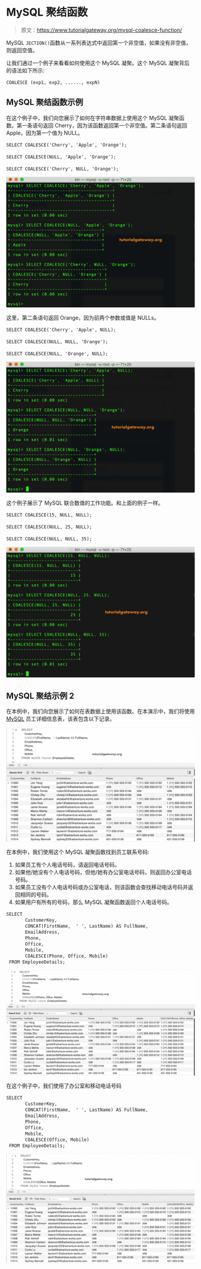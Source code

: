# MySQL 聚结函数

> 原文：<https://www.tutorialgateway.org/mysql-coalesce-function/>

MySQL `JECTION()`函数从一系列表达式中返回第一个非空值，如果没有非空值，则返回空值。

让我们通过一个例子来看看如何使用这个 MySQL 凝聚。这个 MySQL 凝聚背后的语法如下所示:

```
COALESCE (exp1, exp2, ......, expN)
```

## MySQL 聚结函数示例

在这个例子中，我们向您展示了如何在字符串数据上使用这个 MySQL 凝聚函数。第一条语句返回 Cherry，因为该函数返回第一个非空值。第二条语句返回 Apple，因为第一个值为 NULL。

```
SELECT COALESCE('Cherry', 'Apple', 'Orange');

SELECT COALESCE(NULL, 'Apple', 'Orange');

SELECT COALESCE('Cherry', NULL, 'Orange');
```

![MySQL COALESCE Function 1](img/310eb1d589ff4a8c2655cbf4e4e993c0.png)

这里，第二条语句返回 Orange，因为前两个参数或值是 NULLs。

```
SELECT COALESCE('Cherry', 'Apple', NULL);

SELECT COALESCE(NULL, NULL, 'Orange');

SELECT COALESCE(NULL, 'Orange', NULL);
```

![MySQL COALESCE Function 2](img/27ac8b81ef132268b9a068087c4f7ffb.png)

这个例子展示了 MySQL 联合数值的工作功能。和上面的例子一样。

```
SELECT COALESCE(15, NULL, NULL);

SELECT COALESCE(NULL, 25, NULL);

SELECT COALESCE(NULL, NULL, 35);
```

![MySQL COALESCE Function 3](img/b6743427ec20c7658871618cc343c542.png)

## MySQL 聚结示例 2

在本例中，我们向您展示了如何在表数据上使用该函数。在本演示中，我们将使用 [MySQL](https://www.tutorialgateway.org/mysql-tutorial/) 员工详细信息表，该表包含以下记录。

![MySQL COALESCE Function 4](img/e4e276fe75f7fbcc28c69dbb06df5aa2.png)

在本例中，我们使用这个 MySQL 凝聚函数找到员工联系号码:

1.  如果员工有个人电话号码，请返回电话号码。
2.  如果他/她没有个人电话号码，但他/她有办公室电话号码，则返回办公室电话号码。
3.  如果员工没有个人电话号码或办公室电话，则该函数会查找移动电话号码并返回相同的号码。
4.  如果用户有所有的号码，那么 MySQL 凝聚函数返回个人电话号码。

```
SELECT 
       CustomerKey,
       CONCAT(FirstName,  ' ', LastName) AS FullName,
       EmailAddress,
       Phone,
       Office,
       Mobile,
       COALESCE(Phone, Office, Mobile)
 FROM EmployeeDetails;
```

![MySQL COALESCE Function 5](img/7399dcf3a2327bdef9cb248d570eacb8.png)

在这个例子中，我们使用了办公室和移动电话号码

```
SELECT 
       CustomerKey,
       CONCAT(FirstName,  ' ', LastName) AS FullName,
       EmailAddress,
       Phone,
       Office,
       Mobile,
       COALESCE(Office, Mobile)
 FROM EmployeeDetails;
```

![MySQL COALESCE Function 6](img/a65fe487384340533321878bd271f5f1.png)